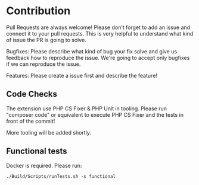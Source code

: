 # Contribution

Pull Requests are always welcome! Please don't forget to add an issue and connect it to your pull requests. This is very helpful to understand what kind of issue the PR is going to solve.

Bugfixes: Please describe what kind of bug your fix solve and give us feedback how to reproduce the issue. We're going to accept only bugfixes if we can reproduce the issue.

Features: Please create a issue first and describe the feature!

## Code Checks

The extension use PHP CS Fixer & PHP Unit in tooling. Please run "composer code" or equivalent to execute PHP CS Fixer and the tests in front of the commit!

More tooling will be added shortly.

## Functional tests

Docker is required. Please run:

`./Build/Scripts/runTests.sh -s functional`
